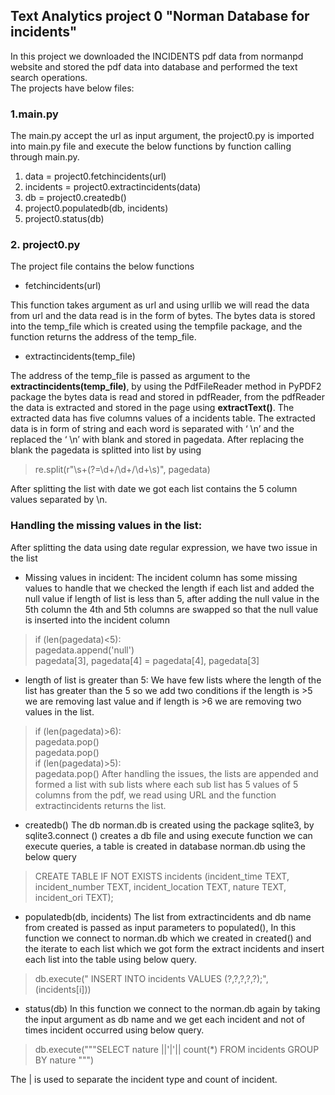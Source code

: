 ## Text Analytics project 0  "Norman Database for incidents"

In this project we downloaded the INCIDENTS pdf data from normanpd website and stored the pdf data into database and performed the text search operations. \
The projects have below files: 
### 1.main.py 

The main.py accept the url as input argument, the project0.py is imported into main.py file and execute the below functions by function calling through main.py. 
1. data = project0.fetchincidents(url)
2. incidents = project0.extractincidents(data)
3. db = project0.createdb()
4. project0.populatedb(db, incidents)
5. project0.status(db)

### 2. project0.py
The project file contains the below functions

- fetchincidents(url)

This function takes argument as url and using urllib we will read the data from url and the data read is in the form of bytes. The bytes data is stored into the temp_file which is created using the tempfile package, and the function returns the address of the temp_file.

- extractincidents(temp_file)

The address of the temp_file is passed as argument to the **extractincidents(temp_file)**, by using the PdfFileReader method in PyPDF2 package the bytes data is read and stored in pdfReader, from the pdfReader the data is extracted  and stored in the page using **extractText()**. The extracted data has five columns values of a incidents table. The extracted data is in form of string and each word is separated with ‘ \n’ and the replaced the ‘ \n’ with blank and stored in pagedata. After replacing the blank the pagedata is splitted into list by using 
> re.split(r"\s+(?=\d+/\d+/\d+\s)", pagedata)

After splitting the list with date we got each list contains the 5 column values separated by \n.

### Handling the missing values in the list:

After splitting the data using date regular expression, we have two issue in the list
- Missing values in incident:
The incident column has some missing values to handle that we checked the length if each list and added the null value if length of list is less than 5, after adding the null value in the 5th column the 4th and 5th columns are swapped so that the null value is inserted into the incident column

>if (len(pagedata)<5): \
            pagedata.append('null') \
            pagedata[3], pagedata[4] = pagedata[4], pagedata[3]

- length of list is greater than 5:
We have few lists where the length of the list has greater than the 5 so we add two conditions if the length is >5 we are removing last value and if length is >6 we are removing two values in the list.

> if (len(pagedata)>6): \
            pagedata.pop() \
            pagedata.pop() \
  if (len(pagedata)>5): \
            pagedata.pop()
After handling the issues, the lists are appended and formed a list with sub lists where each sub list has 5 values of 5 columns from the pdf, we read using URL and the function extractincidents returns the list.
- createdb()
The db norman.db is created using the package sqlite3, by sqlite3.connect () creates a db file and using execute function we can execute queries, a table is created in database norman.db using the below query

> CREATE TABLE IF NOT EXISTS incidents
                (incident_time TEXT,
                incident_number TEXT,
                incident_location TEXT,
                nature TEXT, 
                incident_ori TEXT);
- populatedb(db, incidents)
The list from extractincidents and  db name from created is passed as input parameters to populated(), 
In this function we connect to norman.db which we created in created() and the iterate to each list which we got form the extract incidents and insert each list into the table using below query.
> db.execute(" INSERT INTO  incidents VALUES (?,?,?,?,?);", (incidents[i]))
- status(db)
In this function we connect to the norman.db again by taking the input argument as db name and we get each incident and not of times incident occurred using below query.
> db.execute("""SELECT nature ||'|'|| count(*) FROM incidents GROUP BY nature """)

The | is used to separate the incident type and count of incident.


